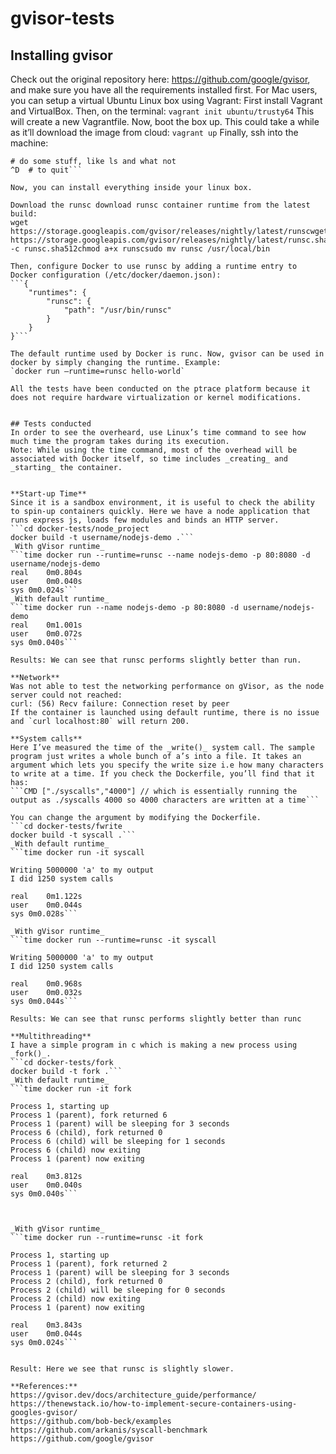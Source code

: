 # gvisor-tests

## Installing gvisor
Check out the original repository here: https://github.com/google/gvisor, and make sure you have all the requirements installed first.
For Mac users, you can setup a virtual Ubuntu Linux box using Vagrant:
First install Vagrant and VirtualBox. Then, on the terminal:
`vagrant init ubuntu/trusty64`
This will create a new Vagrantfile. Now, boot the box up. This could take a while as it’ll download the image from cloud:
`vagrant up`
Finally, ssh into the machine:
```vagrant ssh
# do some stuff, like ls and what not
^D  # to quit```

Now, you can install everything inside your linux box.

Download the runsc download runsc container runtime from the latest build: 
wget https://storage.googleapis.com/gvisor/releases/nightly/latest/runscwget https://storage.googleapis.com/gvisor/releases/nightly/latest/runsc.sha512sha512sum -c runsc.sha512chmod a+x runscsudo mv runsc /usr/local/bin

Then, configure Docker to use runsc by adding a runtime entry to Docker configuration (/etc/docker/daemon.json):
```{
    "runtimes": {
        "runsc": {
            "path": "/usr/bin/runsc"
        }
    }
}```

The default runtime used by Docker is runc. Now, gvisor can be used in docker by simply changing the runtime. Example: 
`docker run –runtime=runsc hello-world`

All the tests have been conducted on the ptrace platform because it does not require hardware virtualization or kernel modifications. 


## Tests conducted
In order to see the overheard, use Linux’s time command to see how much time the program takes during its execution. 
Note: While using the time command, most of the overhead will be associated with Docker itself, so time includes _creating_ and _starting_ the container.


**Start-up Time**
Since it is a sandbox environment, it is useful to check the ability to spin-up containers quickly. Here we have a node application that runs express js, loads few modules and binds an HTTP server.
```cd docker-tests/node_project
docker build -t username/nodejs-demo .```
_With gVisor runtime_
```time docker run --runtime=runsc --name nodejs-demo -p 80:8080 -d username/nodejs-demo
real	0m0.804s
user	0m0.040s
sys	0m0.024s```
_With default runtime_
```time docker run --name nodejs-demo -p 80:8080 -d username/nodejs-demo
real	0m1.001s
user	0m0.072s
sys	0m0.040s```

Results: We can see that runsc performs slightly better than run.

**Network**
Was not able to test the networking performance on gVisor, as the node server could not reached:
curl: (56) Recv failure: Connection reset by peer
If the container is launched using default runtime, there is no issue and `curl localhost:80` will return 200.

**System calls**
Here I’ve measured the time of the _write()_ system call. The sample program just writes a whole bunch of a’s into a file. It takes an argument which lets you specify the write size i.e how many characters to write at a time. If you check the Dockerfile, you’ll find that it has:
```CMD ["./syscalls","4000"] // which is essentially running the output as ./syscalls 4000 so 4000 characters are written at a time```

You can change the argument by modifying the Dockerfile.
```cd docker-tests/fwrite
docker build -t syscall .```
_With default runtime_
```time docker run -it syscall

Writing 5000000 'a' to my output
I did 1250 system calls

real	0m1.122s
user	0m0.044s
sys	0m0.028s```

_With gVisor runtime_
```time docker run --runtime=runsc -it syscall

Writing 5000000 'a' to my output
I did 1250 system calls

real	0m0.968s
user	0m0.032s
sys	0m0.044s```

Results: We can see that runsc performs slightly better than runc

**Multithreading**
I have a simple program in c which is making a new process using _fork()_.
```cd docker-tests/fork
docker build -t fork .```
_With default runtime_
```time docker run -it fork

Process 1, starting up
Process 1 (parent), fork returned 6
Process 1 (parent) will be sleeping for 3 seconds
Process 6 (child), fork returned 0
Process 6 (child) will be sleeping for 1 seconds
Process 6 (child) now exiting
Process 1 (parent) now exiting

real	0m3.812s
user	0m0.040s
sys	0m0.040s```



_With gVisor runtime_
```time docker run --runtime=runsc -it fork

Process 1, starting up
Process 1 (parent), fork returned 2
Process 1 (parent) will be sleeping for 3 seconds
Process 2 (child), fork returned 0
Process 2 (child) will be sleeping for 0 seconds
Process 2 (child) now exiting
Process 1 (parent) now exiting

real	0m3.843s
user	0m0.044s
sys	0m0.024s```


Result: Here we see that runsc is slightly slower.

**References:**
https://gvisor.dev/docs/architecture_guide/performance/
https://thenewstack.io/how-to-implement-secure-containers-using-googles-gvisor/
https://github.com/bob-beck/examples
https://github.com/arkanis/syscall-benchmark
https://github.com/google/gvisor

